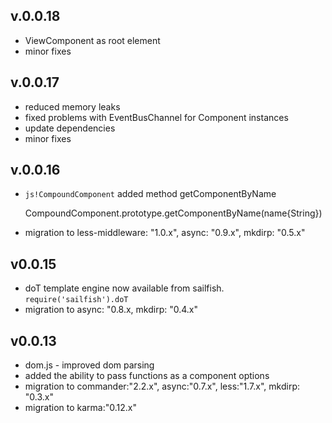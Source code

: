 ## v.0.0.18
* ViewComponent as root element
* minor fixes

## v.0.0.17
* reduced memory leaks
* fixed problems with EventBusChannel for Component instances
* update dependencies
* minor fixes

## v.0.0.16
* `js!CompoundComponent` added method getComponentByName

    CompoundComponent.prototype.getComponentByName(name{String})
    
* migration to less-middleware: "1.0.x", async: "0.9.x", mkdirp: "0.5.x"

## v0.0.15
* doT template engine now available from sailfish. `require('sailfish').doT`
* migration to async: "0.8.x, mkdirp: "0.4.x"

## v0.0.13
* dom.js - improved dom parsing
* added the ability to pass functions as a component options
* migration to commander:"2.2.x", async:"0.7.x", less:"1.7.x", mkdirp: "0.3.x"
* migration to karma:"0.12.x"